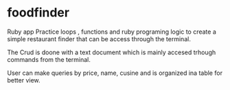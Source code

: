 # foodfinder
Ruby app
Practice loops , functions and ruby programing logic to create a simple restaurant finder that can be access through the terminal.

The Crud is doone with a text document which is mainly accesed trhough commands from the terminal. 

User can make queries by price, name, cusine and is organized ina table for better view.
